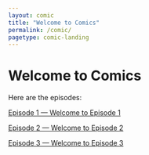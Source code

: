 ```yaml
---
layout: comic
title: "Welcome to Comics"
permalink: /comic/
pagetype: comic-landing
---
```


<h1>Welcome to Comics</h1>

<p>Here are the episodes:</p>

<div class="episodeList">
  <p>
    <a href="{{ '/comic/ep1/' | relative_url }}">
      Episode 1 — Welcome to Episode 1
    </a>
  </p>
  <p>
    <a href="{{ '/comic/ep1/' | relative_url }}">
      Episode 2 — Welcome to Episode 2
    </a>
  </p>
  <p>
    <a href="{{ '/comic/episode-03/' | relative_url }}">
      Episode 3 — Welcome to Episode 3
    </a>
  </p>
</div>

